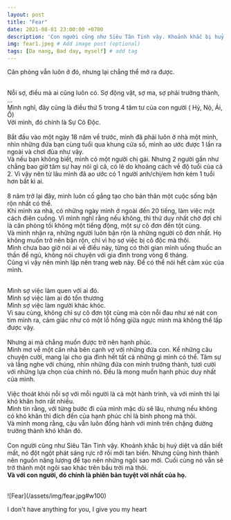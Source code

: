 ```yaml
---
layout: post
title: "Fear"
date: 2021-08-01 23:00:00 +0700
description: 'Con người cũng như Siêu Tân Tinh vậy. Khoảnh khắc bị huỷ diệt và dần biết mất, nó đột ngột phát sáng rực rỡ rồi mới tan biến.Nhưng cũng hình thành nên nguồn năng lượng để tạo nên những ngôi sao mới. Cuối cùng nó vẫn sẽ trở thành một ngôi sao khác trên bầu trời mà thôi.'
img: fear1.jpeg # Add image post (optional)
tags: [Da nang, Bad day, myself] # add tag
---
```


Căn phòng vẫn luôn ở đó, nhưng lại chẳng thể mở ra được.
<br>
<br>

Nỗi sợ, điều mà ai cũng luôn có. Sợ động vật, sợ ma, sợ phải trưởng thành, ...
<br>
Mình nghĩ, đây cũng là điều thứ 5 trong 4 tâm tư của con người ( Hỷ, Nộ, Ái, Ố)
<br>
Với mình, đó chính là Sự Cô Độc.
<br>
<br>
Bắt đầu vào một ngày 18 năm về trước, mình đã phải luôn ở nhà một mình, nhìn những đứa bạn cùng tuổi qua khung cửa sổ, mình ao ước được 1 lần ra ngoài và chơi đùa như vậy.
<br>
Và nếu bạn không biết, mình có một người chị gái. Nhưng 2 người gần như chẳng bao giờ tâm sự hay nói gì cả, có lẽ do khoảng cách về độ tuổi của cả 2. Vì vậy nên từ lâu mình đã ao ước có 1 người anh/chị/em hơn kém 1 tuổi hơn bất kì ai.
<br>
<br>
8 năm trở lại đây, mình luôn cố gắng tạo cho bản thân một cuộc sống bận rộn nhất có thể.
<br>
Khi mình xa nhà, có những ngày mình ở ngoài đến 20 tiếng, làm việc một cách điên cuồng. Vì mình nghĩ rằng nếu không, thì thứ duy nhất chờ đợi chỉ là căn phòng tối không một tiếng động, một sự cô đơn đến tột cùng.
<br>
Và mình nhận ra, những người luôn bận rộn là những người cô đơn nhất. Họ không muốn trở nên bận rộn, chỉ vì họ sợ việc bị cô độc mà thôi.
<br>
Mình chưa bao giờ nói ai về điều này, từng có thời gian mình uống thuốc an thần để ngủ, không nói chuyện với gia đình trong vòng 6 tháng.
<br>
Cũng vì vậy nên mình lập nên trang web này. Để có thể nói hết cảm xúc của mình.
<br>
<br>

Mình sợ việc làm quen với ai đó.
<br>
Mình sợ việc làm ai đó tổn thương
<br>
Mình sợ việc làm người khác khóc.
<br>
Vì sau cùng, không chỉ sự cô đơn tột cùng mà còn nỗi đau như xé nát con tim mình ra, cảm giác như có một lỗ hổng giữa ngực mình mà không thể lấp được vậy.
<br>
<br>
Nhưng ai mà chẳng muốn được trở nên hạnh phúc.
<br>
Mình mơ về một căn nhà bên cạnh vợ với những đứa con. Kể những câu chuyện cười, mang lại cho gia đình hết tất cả những gì mình có thể. Tâm sự và lắng nghe với chúng, nhìn những đứa con mình trưởng thành, tươi cười với những lựa chọn của chính nó. Đều là mong muốn hạnh phúc duy nhất của mình.
<br>
<br>
Việc thoát khỏi nỗi sợ với mỗi người là cả một hành trình, và với mình thì lại khó khăn hơn rất nhiều.
<br>
Mình tin rằng, với từng bước đi của mình mặc dù sẽ lâu, nhưng nếu không có khó khăn thì đích đến của hạnh phúc chỉ là bình phong mà thôi.
<br>
Và mình mong rằng, cậu vẫn luôn đồng hành với mình trên chặng đường trưởng thành khó khăn đó.
<br>
<br>
Con người cũng như Siêu Tân Tinh vậy. Khoảnh khắc bị huỷ diệt và dần biết mất, nó đột ngột phát sáng rực rỡ rồi mới tan biến.
Nhưng cũng hình thành nên nguồn năng lượng để tạo nên những ngôi sao mới.
Cuối cùng nó vẫn sẽ trở thành một ngôi sao khác trên bầu trời mà thôi.
<br>
**Và với con người, đó chính là phiên bản tuyệt vời nhất của họ.**

<br>
![Fear](/assets/img/fear.jpg#w100)
<p class="center">
I don't have anything for you, I give you my heart
</p>
